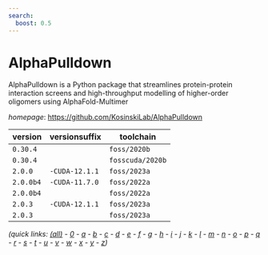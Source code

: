 ```yaml
---
search:
  boost: 0.5
---
```

# AlphaPulldown

AlphaPulldown is a Python package that streamlines protein-protein interaction screens and high-throughput modelling of higher-order oligomers using AlphaFold-Multimer

*homepage*: <https://github.com/KosinskiLab/AlphaPulldown>

version | versionsuffix | toolchain
--------|---------------|----------
``0.30.4`` |  | ``foss/2020b``
``0.30.4`` |  | ``fosscuda/2020b``
``2.0.0`` | ``-CUDA-12.1.1`` | ``foss/2023a``
``2.0.0b4`` | ``-CUDA-11.7.0`` | ``foss/2022a``
``2.0.0b4`` |  | ``foss/2022a``
``2.0.3`` | ``-CUDA-12.1.1`` | ``foss/2023a``
``2.0.3`` |  | ``foss/2023a``


*(quick links: [(all)](../index.md) - [0](../0/index.md) - [a](../a/index.md) - [b](../b/index.md) - [c](../c/index.md) - [d](../d/index.md) - [e](../e/index.md) - [f](../f/index.md) - [g](../g/index.md) - [h](../h/index.md) - [i](../i/index.md) - [j](../j/index.md) - [k](../k/index.md) - [l](../l/index.md) - [m](../m/index.md) - [n](../n/index.md) - [o](../o/index.md) - [p](../p/index.md) - [q](../q/index.md) - [r](../r/index.md) - [s](../s/index.md) - [t](../t/index.md) - [u](../u/index.md) - [v](../v/index.md) - [w](../w/index.md) - [x](../x/index.md) - [y](../y/index.md) - [z](../z/index.md))*

